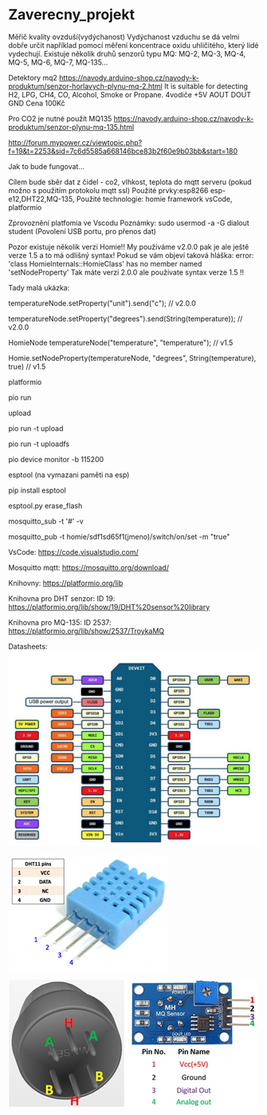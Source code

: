 # Zaverecny_projekt

Měřič kvality ovzduší(vydýchanost)
Vydýchanost vzduchu se dá velmi dobře určit například pomocí měření koncentrace oxidu uhličitého, který lidé vydechují.
Existuje několik druhů senzorů typu MQ: MQ-2, MQ-3, MQ-4, MQ-5, MQ-6, MQ-7, MQ-135...

Detektory mq2 https://navody.arduino-shop.cz/navody-k-produktum/senzor-horlavych-plynu-mq-2.html  It is suitable for detecting H2, LPG, CH4, CO, Alcohol, Smoke or Propane.
4vodiče
+5V
AOUT
DOUT
GND
Cena 100Kč

Pro CO2 je nutné použít MQ135 https://navody.arduino-shop.cz/navody-k-produktum/senzor-plynu-mq-135.html

http://forum.mypower.cz/viewtopic.php?f=19&t=2253&sid=7c6d5585a668146bce83b2f60e9b03bb&start=180

Jak to bude fungovat...

Cílem bude sběr dat z čidel - co2, vlhkost, teplota do mqtt serveru (pokud možno s použitím protokolu mqtt ssl)
Použité prvky:esp8266 esp-e12,DHT22,MQ-135,
Použité technologie: homie framework
vsCode, platformio

Zprovoznění platfomia ve Vscodu
Poznámky:
sudo usermod -a -G dialout student (Povolení USB portu, pro přenos dat)

Pozor existuje několik verzí Homie!! My používáme v2.0.0 pak je ale ještě verze 1.5 a to má odlišný syntax! Pokud se vám objeví taková hláška: error: 'class HomieInternals::HomieClass' has no member named 'setNodeProperty' Tak máte verzi 2.0.0 ale používate syntax verze 1.5 !!

Tady malá ukázka: 

 temperatureNode.setProperty("unit").send("c");                    // v2.0.0
 
 temperatureNode.setProperty("degrees").send(String(temperature)); // v2.0.0
 
HomieNode temperatureNode("temperature", "temperature");             // v1.5

Homie.setNodeProperty(temperatureNode, "degrees", String(temperature), true)   // v1.5



platformio

pio run

upload 

pio run -t upload

pio run -t uploadfs

pio device monitor -b 115200

esptool (na vymazani paměti na esp)

pip install esptool 

esptool.py erase_flash
           
           
mosquitto_sub -t '#' -v

mosquitto_pub -t homie/sdf1sd65f1(jmeno)/switch/on/set -m "true"

VsCode: https://code.visualstudio.com/

Mosquitto mqtt: https://mosquitto.org/download/

Knihovny: https://platformio.org/lib

Knihovna pro DHT senzor: ID 19: https://platformio.org/lib/show/19/DHT%20sensor%20library

Knihovna pro MQ-135: ID 2537:  https://platformio.org/lib/show/2537/TroykaMQ


Datasheets: 
![alt text](https://github.com/leifert/Zaverecny_projekt/blob/master/esp8266.png)

![alt text](https://github.com/leifert/Zaverecny_projekt/blob/master/dht11.png)

![alt text](https://github.com/leifert/Zaverecny_projekt/blob/master/MQ2-Gas-sensor-Pinout.jpg)




